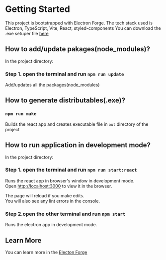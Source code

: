 # Getting Started

This project is bootstrapped with Electron Forge.
The tech stack used is Electron, TypeScript, Vite, React, styled-components
You can download the .exe setuper file [here](https://drive.google.com/file/d/1RXKr07jui32FpEAeKRJvRnveAzrMm5WY/view?usp=sharing)

## How to add/update pakages(node_modules)?

In the project directory:

### Step 1. open the terminal and run `npm run update`

Add/updates all the packages(node_modules)

## How to generate distributables(.exe)?

### `npm run make`

Builds the react app and creates executable file in `out` directory of the project

## How to run application in development mode?

In the project directory:

### Step 1. open the terminal and run `npm run start:react`

Runs the react app in browser's window in development mode.\
Open [http://localhost:3000](http://localhost:3000) to view it in the browser.

The page will reload if you make edits.\
You will also see any lint errors in the console.

### Step 2.open the other terminal and run `npm start`

Runs the electron app in development mode.

## Learn More

You can learn more in the [Electon Forge](https://www.electronforge.io/)
